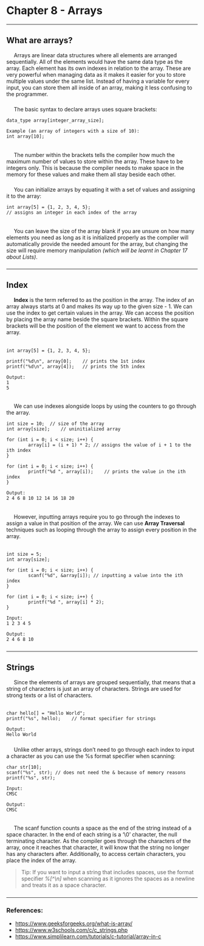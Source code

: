 # Chapter 8 - Arrays

---

## What are arrays?

&nbsp;&nbsp;&nbsp;&nbsp;
Arrays are linear data structures where all elements are arranged 
sequentially. All of the elements would have the same data type as 
the array. Each element has its own indexes in relation to the array. 
These are very powerful when managing data as it makes it easier for 
you to store multiple values under the same list. Instead of having a 
variable for every input, you can store them all inside of an array, 
making it less confusing to the programmer.

#####

&nbsp;&nbsp;&nbsp;&nbsp;
The basic syntax to declare arrays uses square brackets:

    data_type array[integer_array_size];
     
    Example (an array of integers with a size of 10):
    int array[10];

######

&nbsp;&nbsp;&nbsp;&nbsp;
The number within the brackets tells the compiler how much the 
maximum number of values to store within the array. These have to be 
integers only. This is because the compiler needs to make space in the 
memory for these values and make them all stay beside each other.

#####

&nbsp;&nbsp;&nbsp;&nbsp;
You can initialize arrays by equating it with a set of values and 
assigning it to the array:

    int array[5] = {1, 2, 3, 4, 5};
    // assigns an integer in each index of the array

######

&nbsp;&nbsp;&nbsp;&nbsp;
You can leave the size of the array blank if you are unsure on how 
many elements you need as long as it is initialized properly as the 
compiler will automatically provide the needed amount for the array, 
but changing the size will require memory manipulation *(which will be 
learnt in Chapter 17 about Lists)*.

#####

---

#####

## Index

&nbsp;&nbsp;&nbsp;&nbsp;
**Index** is the term referred to as the position in the array. The index of 
an array always starts at 0 and makes its way up to the given size - 1. 
We can use the index to get certain values in the array. We can access 
the position by placing the array name beside the square brackets. 
Within the square brackets will be the position of the element we want 
to access from the array.

######

    int array[5] = {1, 2, 3, 4, 5};
     
    printf("%d\n", array[0];	// prints the 1st index
    printf("%d\n", array[4]);	// prints the 5th index
     
    Output:
    1
    5

######

&nbsp;&nbsp;&nbsp;&nbsp;
We can use indexes alongside loops by using the counters to go through 
the array.

    int size = 10;	// size of the array
    int array[size];	// uninitialized array
     
    for (int i = 0; i < size; i++) {
            array[i] = (i + 1) * 2;	// assigns the value of i + 1 to the ith index
    }
     
    for (int i = 0; i < size; i++) {
            printf("%d ", array[i]);	// prints the value in the ith index
    }
     
    Output:
    2 4 6 8 10 12 14 16 18 20
    
######

&nbsp;&nbsp;&nbsp;&nbsp;
However, inputting arrays require you to go through the indexes to 
assign a value in that position of the array. We can use **Array 
Traversal** techniques such as looping through the array to assign 
every position in the array.

######

    int size = 5;
    int array[size];
     
    for (int i = 0; i < size; i++) {
            scanf("%d", &array[i]); // inputting a value into the ith index
    }
     
    for (int i = 0; i < size; i++) {
            printf("%d ", array[i] * 2);
    }
     
    Input:
    1 2 3 4 5
     
    Output:
    2 4 6 8 10

#####

---

#####

## Strings

&nbsp;&nbsp;&nbsp;&nbsp;
Since the elements of arrays are grouped sequentially, that means that 
a string of characters is just an array of characters. Strings are used 
for strong texts or a list of characters.

######

    char hello[] = "Hello World";
    printf("%s", hello);	// format specifier for strings
     
    Output:
    Hello World

#####

&nbsp;&nbsp;&nbsp;&nbsp;
Unlike other arrays, strings don’t need to go through each index to 
input a character as you can use the %s format specifier when scanning:

    char str[10];
    scanf("%s", str); // does not need the & because of memory reasons
    printf("%s", str);
     
    Input:
    CMSC
     
    Output:
    CMSC

######

&nbsp;&nbsp;&nbsp;&nbsp;
The scanf function counts a space as the end of the string instead of a 
space character. In the end of each string is a ‘\0’ character, the 
null terminating character. As the compiler goes through the characters 
of the array, once it reaches that character, it will know that the 
string no longer has any characters after. Additionally, to access 
certain characters, you place the index of the array.

> Tip: If you want to input a string that includes spaces, use the 
format specifier *%[^\n]* when scanning as it ignores the spaces as a 
newline and treats it as a space character.

#####

---

#####

### References:

- https://www.geeksforgeeks.org/what-is-array/
- https://www.w3schools.com/c/c_strings.php
- https://www.simplilearn.com/tutorials/c-tutorial/array-in-c

